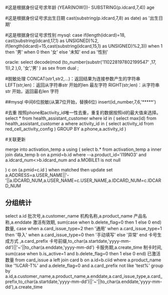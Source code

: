 #这是根据身份证号求年龄
(YEAR(NOW())- SUBSTRING(p.idcard,7,4)) age

#这是根据身份证号求出生日期
cast(substring(p.idcard,7,8) as date) as '出生日期'


#这是根据身份证号求性别
mysql:
case if(length(idcard)=18, cast(substring(idcard,17,1) as UNSIGNED)%2, if(length(idcard)=15,cast(substring(idcard,15,1) as UNSIGNED)%2,3)) 
when 1 then '男' when 0 then '女' else '未知' end as '性别'

oracle:
select decode(mod (to_number(substr('110228197802199547' ,17, 1)),2 ),0, '女','男' ) as sex from dual ;


#脱敏处理
CONCAT(str1,str2,…)：返回结果为连接参数产生的字符串
LEFT(str,len)：返回从字符串str 开始的len 最左字符
RIGHT(str,len)：从字符串str 开始，返回最右len 字符

##mysql
中间6位脱敏(从第7位开始，替换6位)
insert(id_number,7,6,'*****')






#去重
按照phone和activity_id唯一性去重，重复的数据按照id的最大值来选择。
select * from health_assistant_customer where id in (
select max(id) from health_assistant_customer a where activity_id in (
select activity_id from red_cell_activity_config
)
GROUP BY a.phone,a.activity_id
)

#关联更新

merge into activation_temp a
using  (
select b.* from activation_temp a inner join  data_temp b
on a.pmid=b.id
where
--a.product_id='I19NO3' and
a.idcard_num<>b.idcard_num
and a.MOBILE1 is not null


)  c
on (a.pmid=c.id )
when matched then
update  set a.ADDRESS=a.USER_NAME||'-'||a.IDCARD_NUM,a.USER_NAME=c.USER_NAME,a.IDCARD_NUM=c.IDCARD_NUM  




## 分组统计
select a.id 批次号,a.customer_name 机构名称,a.product_name 产品名称,a.enddate 激活有效期,
sum(case
when  b.delete_flag=0 then
1
else
0
end) 数量,
case when a.card_issue_type=2 then '通用'
when a.card_issue_type=1 then '导入'
when a.card_issue_type=0 then '手动填写'
else '异常' end  卡号生成方式 ,a.card_prefix 卡号前缀,to_char(a.startdate,'yyyy-mm-dd')||'~'||to_char(a.enddate,'yyyy-mm-dd') 卡服务期,a.create_time 制卡时间,       sum(case
when b.is_active=1 and b.delete_flag=0 then
1
else
0
end) 已激活数量
from card_issue a left join card b on a.id=b.ciid where a.product_name like '%CAR-T%'  and a.delete_flag=0 and a.card_prefix not like 'test%'
group by a.id,a.customer_name,a.product_name,a.enddate,a.card_issue_type,a.card_prefix,to_char(a.startdate,'yyyy-mm-dd')||'~'||to_char(a.enddate,'yyyy-mm-dd'),a.create_time


